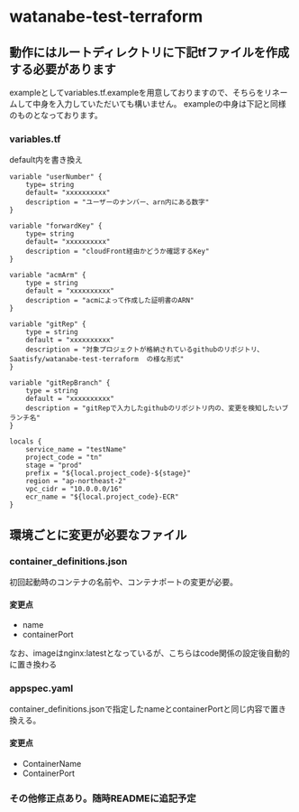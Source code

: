 # watanabe-test-terraform

## 動作にはルートディレクトリに下記tfファイルを作成する必要があります
exampleとしてvariables.tf.exampleを用意しておりますので、そちらをリネームして中身を入力していただいても構いません。
exampleの中身は下記と同様のものとなっております。

### variables.tf
default内を書き換え

```
variable "userNumber" {
    type= string
    default= "xxxxxxxxxx"
    description = "ユーザーのナンバー、arn内にある数字"
}

variable "forwardKey" {
    type= string
    default= "xxxxxxxxxx"
    description = "cloudFront経由かどうか確認するKey"   
}

variable "acmArm" {
    type = string
    default = "xxxxxxxxxx"
    description = "acmによって作成した証明書のARN"
}

variable "gitRep" {
    type = string
    default = "xxxxxxxxxx"
    description = "対象プロジェクトが格納されているgithubのリポジトリ、Saatisfy/watanabe-test-terraform  の様な形式"
}

variable "gitRepBranch" {
    type = string
    default = "xxxxxxxxxx"
    description = "gitRepで入力したgithubのリポジトリ内の、変更を検知したいブランチ名"
}

locals {
    service_name = "testName"
    project_code = "tn"
    stage = "prod"
    prefix = "${local.project_code}-${stage}"
    region = "ap-northeast-2"
    vpc_cidr = "10.0.0.0/16"
    ecr_name = "${local.project_code}-ECR"
}

```

## 環境ごとに変更が必要なファイル

### container_definitions.json
初回起動時のコンテナの名前や、コンテナポートの変更が必要。
#### 変更点
- name
- containerPort

なお、imageはnginx:latestとなっているが、こちらはcode関係の設定後自動的に置き換わる

### appspec.yaml
container_definitions.jsonで指定したnameとcontainerPortと同じ内容で置き換える。
#### 変更点
- ContainerName
- ContainerPort

### その他修正点あり。随時READMEに追記予定